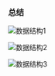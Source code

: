 ### 总结

![数据结构1](https://study-note-huang.oss-cn-beijing.aliyuncs.com/img/20220201235456.png)

![数据结构2](https://study-note-huang.oss-cn-beijing.aliyuncs.com/img/20220201235526.png)

![数据结构3](https://study-note-huang.oss-cn-beijing.aliyuncs.com/img/20220201235555.png)